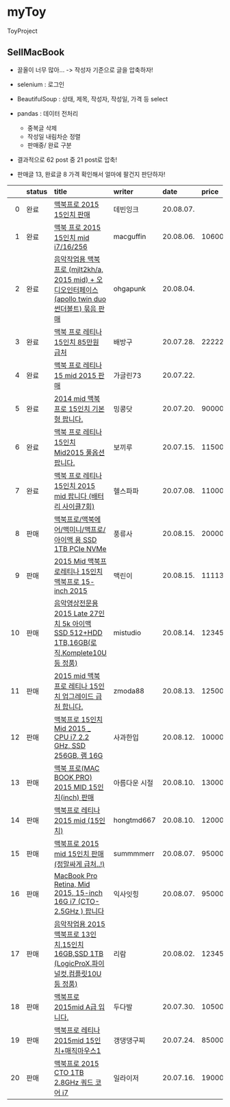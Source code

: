 # myToy
ToyProject 

## SellMacBook
* 끌올이 너무 많아... -> 작성자 기준으로 글을 압축하자!
* selenium : 로그인
* BeautifulSoup : 상태, 제목, 작성자, 작성일, 가격 등 select
* pandas : 데이터 전처리
  - 중복글 삭제
  - 작성일 내림차순 정렬
  - 판매중/ 완료 구분

* 결과적으로 62 post 중 21 post로 압축! 
* 판매글 13, 완료글 8 가격 확인해서 얼마에 팔건지 판단하자!

|    | status   | title                                                                                                                                                                                                                                                                                                                                                                                                                                                                                                                 | writer        | date      | price   |
|---:|:---------|:----------------------------------------------------------------------------------------------------------------------------------------------------------------------------------------------------------------------------------------------------------------------------------------------------------------------------------------------------------------------------------------------------------------------------------------------------------------------------------------------------------------------|:--------------|:----------|:--------|
|  0 | 완료     | [맥북프로 2015 15인치 판매](https://m.cafe.naver.com/ArticleRead.nhn?clubid=30146645&menuid=3&articleid=7575&query=%2B%EB%A7%A5%EB%B6%81+%2B2015+mid+%2B%ED%8C%90%EB%A7%A4&art=aW50ZXJuYWwtY2FmZS1hcnRpY2xlLXJlYWQtaW5DYWZlLXNlYXJjaC1saXN0.eyJ0eXAiOiJKV1QiLCJhbGciOiJIUzI1NiJ9.eyJjYWZlVHlwZSI6IkNBRkVfSUQiLCJhcnRpY2xlSWQiOjc1NzUsImlzc3VlZEF0IjoxNTk3NTE1NTYxNzAzLCJjYWZlSWQiOjMwMTQ2NjQ1fQ.0wKpREXijP0F9srekRoqEyns5Ua7aMbXKp-ZXt4Ifsw)                                                                          | 데빈잉크      | 20.08.07. |         |
|  1 | 완료     | [맥북 프로 2015 15인치 mid i7/16/256](https://m.cafe.naver.com/ArticleRead.nhn?clubid=30146645&menuid=3&articleid=7401&query=%2B%EB%A7%A5%EB%B6%81+%2B2015+mid+%2B%ED%8C%90%EB%A7%A4&art=aW50ZXJuYWwtY2FmZS1hcnRpY2xlLXJlYWQtaW5DYWZlLXNlYXJjaC1saXN0.eyJ0eXAiOiJKV1QiLCJhbGciOiJIUzI1NiJ9.eyJjYWZlVHlwZSI6IkNBRkVfSUQiLCJhcnRpY2xlSWQiOjc0MDEsImlzc3VlZEF0IjoxNTk3NTE1NTYxNzM1LCJjYWZlSWQiOjMwMTQ2NjQ1fQ.RrOoladhzMdVctKlqVK89bAUD8F8zgqZs3O9e1AdNmk)                                                                | macguffin     | 20.08.06. | 1060000 |
|  2 | 완료     | [음악작업용 맥북 프로 (mjlt2kh/a, 2015 mid) + 오디오인터페이스 (apollo twin duo 썬더볼트) 묶음 판매](https://m.cafe.naver.com/ArticleRead.nhn?clubid=30146645&menuid=3&articleid=6886&query=%2B%EB%A7%A5%EB%B6%81+%2B2015+mid+%2B%ED%8C%90%EB%A7%A4&art=aW50ZXJuYWwtY2FmZS1hcnRpY2xlLXJlYWQtaW5DYWZlLXNlYXJjaC1saXN0.eyJ0eXAiOiJKV1QiLCJhbGciOiJIUzI1NiJ9.eyJjYWZlVHlwZSI6IkNBRkVfSUQiLCJhcnRpY2xlSWQiOjY4ODYsImlzc3VlZEF0IjoxNTk3NTE1NTYxNzY5LCJjYWZlSWQiOjMwMTQ2NjQ1fQ.m8b8Q1oOR_E_ughruFniMslVQ60qX_NCAU9HRZEJiFA) | ohgapunk      | 20.08.04. |         |
|  3 | 완료     | [맥북 프로 레티나 15인치 85만원 급처](https://m.cafe.naver.com/ArticleRead.nhn?clubid=30146645&menuid=3&articleid=4977&query=%2B%EB%A7%A5%EB%B6%81+%2B2015+mid+%2B%ED%8C%90%EB%A7%A4&art=aW50ZXJuYWwtY2FmZS1hcnRpY2xlLXJlYWQtaW5DYWZlLXNlYXJjaC1saXN0.eyJ0eXAiOiJKV1QiLCJhbGciOiJIUzI1NiJ9.eyJjYWZlVHlwZSI6IkNBRkVfSUQiLCJhcnRpY2xlSWQiOjQ5NzcsImlzc3VlZEF0IjoxNTk3NTE1NTYyNDIxLCJjYWZlSWQiOjMwMTQ2NjQ1fQ.Vmvbg946xaVcjrjBjXJfP_Lhbpxsy4nk3eEK3c2VsQw)                                                                | 배방구        | 20.07.28. | 222222  |
|  4 | 완료     | [맥북 프로 레티나 15 mid 2015 판매](https://m.cafe.naver.com/ArticleRead.nhn?clubid=30146645&menuid=3&articleid=3206&query=%2B%EB%A7%A5%EB%B6%81+%2B2015+mid+%2B%ED%8C%90%EB%A7%A4&art=aW50ZXJuYWwtY2FmZS1hcnRpY2xlLXJlYWQtaW5DYWZlLXNlYXJjaC1saXN0.eyJ0eXAiOiJKV1QiLCJhbGciOiJIUzI1NiJ9.eyJjYWZlVHlwZSI6IkNBRkVfSUQiLCJhcnRpY2xlSWQiOjMyMDYsImlzc3VlZEF0IjoxNTk3NTE1NTYyNDg1LCJjYWZlSWQiOjMwMTQ2NjQ1fQ.o7vXye6dT7uRE2PvpTTTRGLmwzC2x7eY8c-IixlezC4)                                                                  | 가글린73      | 20.07.22. |         |
|  5 | 완료     | [2014 mid 맥북 프로 15인치 기본형 팝니다.](https://m.cafe.naver.com/ArticleRead.nhn?clubid=30146645&menuid=3&articleid=2615&query=%2B%EB%A7%A5%EB%B6%81+%2B2015+mid+%2B%ED%8C%90%EB%A7%A4&art=aW50ZXJuYWwtY2FmZS1hcnRpY2xlLXJlYWQtaW5DYWZlLXNlYXJjaC1saXN0.eyJ0eXAiOiJKV1QiLCJhbGciOiJIUzI1NiJ9.eyJjYWZlVHlwZSI6IkNBRkVfSUQiLCJhcnRpY2xlSWQiOjI2MTUsImlzc3VlZEF0IjoxNTk3NTE1NTYyNTAwLCJjYWZlSWQiOjMwMTQ2NjQ1fQ.1RgMfDFI8uWt0Ib3_px0t30kCYMUOUHFp6d71C2BPEk)                                                           | 밍콩닷        | 20.07.20. | 900000  |
|  6 | 완료     | [맥북 프로 레티나 15인치 Mid2015 풀옵션 팝니다.](https://m.cafe.naver.com/ArticleRead.nhn?clubid=30146645&menuid=3&articleid=1588&query=%2B%EB%A7%A5%EB%B6%81+%2B2015+mid+%2B%ED%8C%90%EB%A7%A4&art=aW50ZXJuYWwtY2FmZS1hcnRpY2xlLXJlYWQtaW5DYWZlLXNlYXJjaC1saXN0.eyJ0eXAiOiJKV1QiLCJhbGciOiJIUzI1NiJ9.eyJjYWZlVHlwZSI6IkNBRkVfSUQiLCJhcnRpY2xlSWQiOjE1ODgsImlzc3VlZEF0IjoxNTk3NTE1NTYyNTM3LCJjYWZlSWQiOjMwMTQ2NjQ1fQ.DszwaHTqUZxHCl7gcUYSk4KF-xzjJW-3voXhHW4g7_E)                                                     | 보끼루        | 20.07.15. | 1150000 |
|  7 | 완료     | [맥북 프로 레티나 15인치 2015 mid 팝니다 (배터리 사이클7회)](https://m.cafe.naver.com/ArticleRead.nhn?clubid=30146645&menuid=3&articleid=162&query=%2B%EB%A7%A5%EB%B6%81+%2B2015+mid+%2B%ED%8C%90%EB%A7%A4&art=aW50ZXJuYWwtY2FmZS1hcnRpY2xlLXJlYWQtaW5DYWZlLXNlYXJjaC1saXN0.eyJ0eXAiOiJKV1QiLCJhbGciOiJIUzI1NiJ9.eyJjYWZlVHlwZSI6IkNBRkVfSUQiLCJhcnRpY2xlSWQiOjE2MiwiaXNzdWVkQXQiOjE1OTc1MTU1NjMwMzMsImNhZmVJZCI6MzAxNDY2NDV9.0tQyKLxV0o9K0u1_nDAMo_EjbW122IOoqVfFwoNDAuk)                                            | 헬스파파      | 20.07.08. | 1100000 |
|  8 | 판매     | [맥북프로/맥북에어/맥미니/맥프로/아이맥 용 SSD 1TB PCIe NVMe](https://m.cafe.naver.com/ArticleRead.nhn?clubid=30146645&menuid=3&articleid=10302&query=%2B%EB%A7%A5%EB%B6%81+%2B2015+mid+%2B%ED%8C%90%EB%A7%A4&art=aW50ZXJuYWwtY2FmZS1hcnRpY2xlLXJlYWQtaW5DYWZlLXNlYXJjaC1saXN0.eyJ0eXAiOiJKV1QiLCJhbGciOiJIUzI1NiJ9.eyJjYWZlVHlwZSI6IkNBRkVfSUQiLCJhcnRpY2xlSWQiOjEwMzAyLCJpc3N1ZWRBdCI6MTU5NzUxNTU2MDUxMCwiY2FmZUlkIjozMDE0NjY0NX0.L85KWGvwbvYMW85WVGP4liXLr4yjgC9HuEL0lCBmj_U)                                      | 풍류사        | 20.08.15. | 200000  |
|  9 | 판매     | [2015 Mid 맥북프로레티나 15인치 맥북프로 15-inch 2015](https://m.cafe.naver.com/ArticleRead.nhn?clubid=30146645&menuid=3&articleid=10122&query=%2B%EB%A7%A5%EB%B6%81+%2B2015+mid+%2B%ED%8C%90%EB%A7%A4&art=aW50ZXJuYWwtY2FmZS1hcnRpY2xlLXJlYWQtaW5DYWZlLXNlYXJjaC1saXN0.eyJ0eXAiOiJKV1QiLCJhbGciOiJIUzI1NiJ9.eyJjYWZlVHlwZSI6IkNBRkVfSUQiLCJhcnRpY2xlSWQiOjEwMTIyLCJpc3N1ZWRBdCI6MTU5NzUxNTU2MDUyMywiY2FmZUlkIjozMDE0NjY0NX0.n_XuXfsyg9uGIpzUjjK4syDQ8WBVK2ENnIztnidCveE)                                             | 맥린이        | 20.08.15. | 11113   |
| 10 | 판매     | [음악영상전문용 2015 Late 27인치 5k 아이맥 SSD 512+HDD 1TB,16GB(로직,Komplete10U 등 정품)](https://m.cafe.naver.com/ArticleRead.nhn?clubid=30146645&menuid=4&articleid=9939&query=%2B%EB%A7%A5%EB%B6%81+%2B2015+mid+%2B%ED%8C%90%EB%A7%A4&art=aW50ZXJuYWwtY2FmZS1hcnRpY2xlLXJlYWQtaW5DYWZlLXNlYXJjaC1saXN0.eyJ0eXAiOiJKV1QiLCJhbGciOiJIUzI1NiJ9.eyJjYWZlVHlwZSI6IkNBRkVfSUQiLCJhcnRpY2xlSWQiOjk5MzksImlzc3VlZEF0IjoxNTk3NTE1NTYwNTM3LCJjYWZlSWQiOjMwMTQ2NjQ1fQ.4VCmBVpsg-geMa_fnD4k59EP9dKD64z-bbraXT9aIiw)           | mistudio      | 20.08.14. | 12345   |
| 11 | 판매     | [2015 mid 맥북 프로 레티나 15인치 업그레이드 급처 합니다.](https://m.cafe.naver.com/ArticleRead.nhn?clubid=30146645&menuid=3&articleid=9617&query=%2B%EB%A7%A5%EB%B6%81+%2B2015+mid+%2B%ED%8C%90%EB%A7%A4&art=aW50ZXJuYWwtY2FmZS1hcnRpY2xlLXJlYWQtaW5DYWZlLXNlYXJjaC1saXN0.eyJ0eXAiOiJKV1QiLCJhbGciOiJIUzI1NiJ9.eyJjYWZlVHlwZSI6IkNBRkVfSUQiLCJhcnRpY2xlSWQiOjk2MTcsImlzc3VlZEF0IjoxNTk3NTE1NTYwNTQ0LCJjYWZlSWQiOjMwMTQ2NjQ1fQ.UsvbX1GfTH1-sf3cexuou3CDxvuxUABxO0Q7R7ZYsYI)                                           | zmoda88       | 20.08.13. | 1250000 |
| 12 | 판매     | [맥북프로 15인치 Mid 2015 _ CPU i7 2.2 GHz, SSD 256GB, 램 16G](https://m.cafe.naver.com/ArticleRead.nhn?clubid=30146645&menuid=3&articleid=9228&query=%2B%EB%A7%A5%EB%B6%81+%2B2015+mid+%2B%ED%8C%90%EB%A7%A4&art=aW50ZXJuYWwtY2FmZS1hcnRpY2xlLXJlYWQtaW5DYWZlLXNlYXJjaC1saXN0.eyJ0eXAiOiJKV1QiLCJhbGciOiJIUzI1NiJ9.eyJjYWZlVHlwZSI6IkNBRkVfSUQiLCJhcnRpY2xlSWQiOjkyMjgsImlzc3VlZEF0IjoxNTk3NTE1NTYwNTYzLCJjYWZlSWQiOjMwMTQ2NjQ1fQ.JsohJS8E7zN24AgT9QYCaDiDr85ufY51gDNaeSP2e9s)                                       | 사과한입      | 20.08.12. | 1000000 |
| 13 | 판매     | [맥북 프로(MAC BOOK PRO) 2015 MID 15인치(inch) 판매](https://m.cafe.naver.com/ArticleRead.nhn?clubid=30146645&menuid=3&articleid=8492&query=%2B%EB%A7%A5%EB%B6%81+%2B2015+mid+%2B%ED%8C%90%EB%A7%A4&art=aW50ZXJuYWwtY2FmZS1hcnRpY2xlLXJlYWQtaW5DYWZlLXNlYXJjaC1saXN0.eyJ0eXAiOiJKV1QiLCJhbGciOiJIUzI1NiJ9.eyJjYWZlVHlwZSI6IkNBRkVfSUQiLCJhcnRpY2xlSWQiOjg0OTIsImlzc3VlZEF0IjoxNTk3NTE1NTYwNTg5LCJjYWZlSWQiOjMwMTQ2NjQ1fQ.HQS7NOIdIh5RDpkjsyNM_DcOzd4RQYRNZxmQlzneoGQ)                                                 | 아름다운 시절 | 20.08.10. | 1300000 |
| 14 | 판매     | [맥북프로 레티나 2015 mid (15인치)](https://m.cafe.naver.com/ArticleRead.nhn?clubid=30146645&menuid=3&articleid=8487&query=%2B%EB%A7%A5%EB%B6%81+%2B2015+mid+%2B%ED%8C%90%EB%A7%A4&art=aW50ZXJuYWwtY2FmZS1hcnRpY2xlLXJlYWQtaW5DYWZlLXNlYXJjaC1saXN0.eyJ0eXAiOiJKV1QiLCJhbGciOiJIUzI1NiJ9.eyJjYWZlVHlwZSI6IkNBRkVfSUQiLCJhcnRpY2xlSWQiOjg0ODcsImlzc3VlZEF0IjoxNTk3NTE1NTYwNTk1LCJjYWZlSWQiOjMwMTQ2NjQ1fQ.CDJizUO3WQcsKIDdH6BT6t3lcVQXTUpu1MqHWRO94kk)                                                                  | hongtmd667    | 20.08.10. | 1200000 |
| 15 | 판매     | [맥북프로 2015 mid 15인치 판매 (정말싸게 급처..!)](https://m.cafe.naver.com/ArticleRead.nhn?clubid=30146645&menuid=3&articleid=7738&query=%2B%EB%A7%A5%EB%B6%81+%2B2015+mid+%2B%ED%8C%90%EB%A7%A4&art=aW50ZXJuYWwtY2FmZS1hcnRpY2xlLXJlYWQtaW5DYWZlLXNlYXJjaC1saXN0.eyJ0eXAiOiJKV1QiLCJhbGciOiJIUzI1NiJ9.eyJjYWZlVHlwZSI6IkNBRkVfSUQiLCJhcnRpY2xlSWQiOjc3MzgsImlzc3VlZEF0IjoxNTk3NTE1NTYwNjI3LCJjYWZlSWQiOjMwMTQ2NjQ1fQ.beKUY7aWAJkqpGJeZY3hTT5PBBJzN9zsBV6e8ijQx54)                                                   | summmmerr     | 20.08.07. | 950000  |
| 16 | 판매     | [MacBook Pro Retina, Mid 2015, 15-inch 16G i7 (CTO- 2.5GHz ) 팝니다](https://m.cafe.naver.com/ArticleRead.nhn?clubid=30146645&menuid=3&articleid=7692&query=%2B%EB%A7%A5%EB%B6%81+%2B2015+mid+%2B%ED%8C%90%EB%A7%A4&art=aW50ZXJuYWwtY2FmZS1hcnRpY2xlLXJlYWQtaW5DYWZlLXNlYXJjaC1saXN0.eyJ0eXAiOiJKV1QiLCJhbGciOiJIUzI1NiJ9.eyJjYWZlVHlwZSI6IkNBRkVfSUQiLCJhcnRpY2xlSWQiOjc2OTIsImlzc3VlZEF0IjoxNTk3NTE1NTYwNjMzLCJjYWZlSWQiOjMwMTQ2NjQ1fQ.cHVMSAcoth7eioYLb7v-Q1ALTJShp7MRl1IkooSxT90)                                 | 익사잇힝      | 20.08.07. | 950000  |
| 17 | 판매     | [음악작업용 2015 맥북프로 13인치,15인치 16GB,SSD 1TB (LogicProX,파이널컷,컴플릿10U등 정품)](https://m.cafe.naver.com/ArticleRead.nhn?clubid=30146645&menuid=3&articleid=6196&query=%2B%EB%A7%A5%EB%B6%81+%2B2015+mid+%2B%ED%8C%90%EB%A7%A4&art=aW50ZXJuYWwtY2FmZS1hcnRpY2xlLXJlYWQtaW5DYWZlLXNlYXJjaC1saXN0.eyJ0eXAiOiJKV1QiLCJhbGciOiJIUzI1NiJ9.eyJjYWZlVHlwZSI6IkNBRkVfSUQiLCJhcnRpY2xlSWQiOjYxOTYsImlzc3VlZEF0IjoxNTk3NTE1NTYxNzk0LCJjYWZlSWQiOjMwMTQ2NjQ1fQ.Fc9qKzp6xWZ2ZzjABTqeoMBjJtb49zE-dFZF6_m_CPY)          | 리람          | 20.08.02. | 12345   |
| 18 | 판매     | [맥북프로 2015mid A급 입니다.](https://m.cafe.naver.com/ArticleRead.nhn?clubid=30146645&menuid=3&articleid=5536&query=%2B%EB%A7%A5%EB%B6%81+%2B2015+mid+%2B%ED%8C%90%EB%A7%A4&art=aW50ZXJuYWwtY2FmZS1hcnRpY2xlLXJlYWQtaW5DYWZlLXNlYXJjaC1saXN0.eyJ0eXAiOiJKV1QiLCJhbGciOiJIUzI1NiJ9.eyJjYWZlVHlwZSI6IkNBRkVfSUQiLCJhcnRpY2xlSWQiOjU1MzYsImlzc3VlZEF0IjoxNTk3NTE1NTYxODIwLCJjYWZlSWQiOjMwMTQ2NjQ1fQ.UbUdesuLz8HN1UCqYsUwqkKg0Sk7CSxS97yZG0uly4w)                                                                       | 두다발        | 20.07.30. | 1050000 |
| 19 | 판매     | [맥북프로 레티나 2015mid 15인치+매직마우스1](https://m.cafe.naver.com/ArticleRead.nhn?clubid=30146645&menuid=3&articleid=3955&query=%2B%EB%A7%A5%EB%B6%81+%2B2015+mid+%2B%ED%8C%90%EB%A7%A4&art=aW50ZXJuYWwtY2FmZS1hcnRpY2xlLXJlYWQtaW5DYWZlLXNlYXJjaC1saXN0.eyJ0eXAiOiJKV1QiLCJhbGciOiJIUzI1NiJ9.eyJjYWZlVHlwZSI6IkNBRkVfSUQiLCJhcnRpY2xlSWQiOjM5NTUsImlzc3VlZEF0IjoxNTk3NTE1NTYyNDY2LCJjYWZlSWQiOjMwMTQ2NjQ1fQ.yUfYlMA3FgHzLHKrXh6fKGg8OWnSgbdpYWnzjfayosg)                                                         | 갱댕댕구찌    | 20.07.24. | 850000  |
| 20 | 판매     | [맥북프로 2015 CTO 1TB 2.8GHz 쿼드 코어 i7](https://m.cafe.naver.com/ArticleRead.nhn?clubid=30146645&menuid=3&articleid=1878&query=%2B%EB%A7%A5%EB%B6%81+%2B2015+mid+%2B%ED%8C%90%EB%A7%A4&art=aW50ZXJuYWwtY2FmZS1hcnRpY2xlLXJlYWQtaW5DYWZlLXNlYXJjaC1saXN0.eyJ0eXAiOiJKV1QiLCJhbGciOiJIUzI1NiJ9.eyJjYWZlVHlwZSI6IkNBRkVfSUQiLCJhcnRpY2xlSWQiOjE4NzgsImlzc3VlZEF0IjoxNTk3NTE1NTYyNTI1LCJjYWZlSWQiOjMwMTQ2NjQ1fQ.a73QTN6tjZuGktA6kBqaYfs-Rn6AJi0TyYkcDlZkqHs)                                                          | 일라이저      | 20.07.16. | 1900000 |
